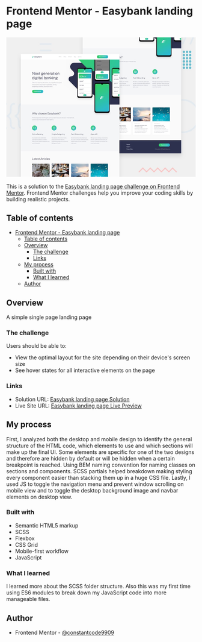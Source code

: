 # Frontend Mentor - Easybank landing page

![Design preview for the Easybank landing page coding challenge](./design/desktop-preview.jpg)

This is a solution to the [Easybank landing page challenge on Frontend Mentor](https://www.frontendmentor.io/challenges/easybank-landing-page-WaUhkoDN). Frontend Mentor challenges help you improve your coding skills by building realistic projects.


## Table of contents

- [Frontend Mentor - Easybank landing page](#frontend-mentor---easybank-landing-page)
  - [Table of contents](#table-of-contents)
  - [Overview](#overview)
    - [The challenge](#the-challenge)
    - [Links](#links)
  - [My process](#my-process)
    - [Built with](#built-with)
    - [What I learned](#what-i-learned)
  - [Author](#author)

## Overview
A simple single page landing page

### The challenge

Users should be able to:

- View the optimal layout for the site depending on their device's screen size
- See hover states for all interactive elements on the page

### Links

- Solution URL: [Easybank landing page Solution](https://github.com/MohamedAmin324/Easybank-landing-page)
- Live Site URL: [Easybank landing page Live Preview](https://mohamedamin324.github.io/Easybank-landing-page/)

## My process
First, I analyzed both the desktop and mobile design to identify the general structure of the HTML code, which elements to use and which sections will make up the final UI. Some elements are specific for one of the two designs and therefore are hidden by default or will be hidden when a certain breakpoint is reached.
Using BEM naming convention for naming classes on sections and components. SCSS partials helped breakdown making styling every component easier than stacking them up in a huge CSS file.
Lastly, I used JS to toggle the navigation menu and prevent window scrolling on mobile view and to toggle the desktop background image and navbar elements on desktop view.

### Built with

- Semantic HTML5 markup
- SCSS
- Flexbox
- CSS Grid
- Mobile-first workflow
- JavaScript

### What I learned
I learned more about the SCSS folder structure. Also this was my first time using ES6 modules to break down my JavaScript code into more manageable files.

## Author

- Frontend Mentor - [@constantcode9909](https://www.frontendmentor.io/profile/constantcode9909)
